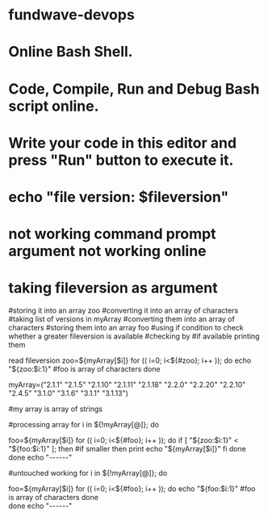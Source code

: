 # fundwave-devops

#                             Online Bash Shell.
#                 Code, Compile, Run and Debug Bash script online.
# Write your code in this editor and press "Run" button to execute it.


# echo "file version: $fileversion" 
# not working command prompt argument not working online



# taking fileversion as argument
#storing it into an array zoo
#converting it into an array of characters
#taking list of versions in myArray
#converting them into an array of characters
#storing them into an array foo 
#using if condition to check whether a greater fileversion is available
#checking by
#if available printing them



read fileversion
 zoo=${myArray[$i]}
for (( i=0; i<${#zoo}; i++ )); do
  echo "${zoo:$i:1}"    #foo is array of characters
done  

myArray=("2.1.1" "2.1.5" "2.1.10" "2.1.11" "2.1.18" "2.2.0" "2.2.20" "2.2.10" "2.4.5" "3.1.0" "3.1.6" "3.1.1" "3.1.13")
    
#my array is array of strings






#processing array
for i in ${!myArray[@]}; do

  foo=${myArray[$i]}
for (( i=0; i<${#foo}; i++ )); do
  if [ "${zoo:$i:1}" < "${foo:$i:1}" ]; then    #if smaller then print
  echo "${myArray[$i]}"
fi
done  
done
  echo "------"
  
  #untouched working
  for i in ${!myArray[@]}; do

  foo=${myArray[$i]}
for (( i=0; i<${#foo}; i++ )); do
  echo "${foo:$i:1}"    #foo is array of characters
done  
done
  echo "------"
  
  
  
  
  
  
